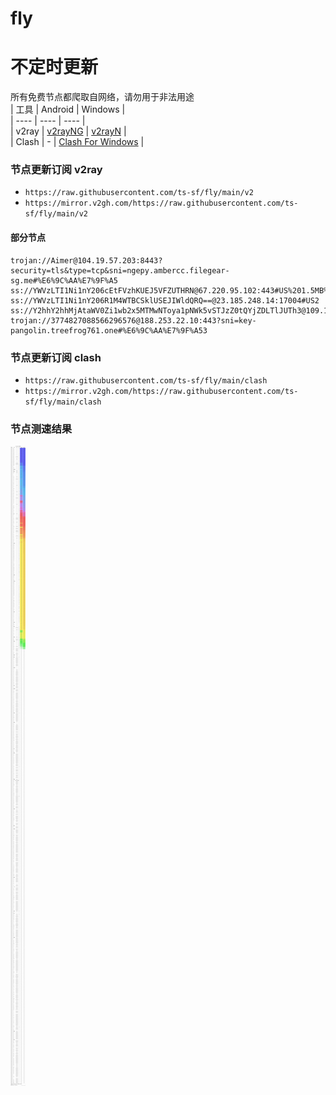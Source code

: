 # fly
# 不定时更新
所有免费节点都爬取自网络，请勿用于非法用途  
|  工具  | Android  | Windows  |  
|  ----  | ----   | ----  |  
| v2ray  | [v2rayNG](https://github.com/2dust/v2rayNG/releases) | [v2rayN](https://github.com/2dust/v2rayN/releases) |  
| Clash  | - | [Clash For Windows](https://github.com/2dust/clashN/releases) | 
  
### 节点更新订阅  v2ray
- `https://raw.githubusercontent.com/ts-sf/fly/main/v2`  
- `https://mirror.v2gh.com/https://raw.githubusercontent.com/ts-sf/fly/main/v2`  

#### 部分节点  
``` 
trojan://Aimer@104.19.57.203:8443?security=tls&type=tcp&sni=ngepy.ambercc.filegear-sg.me#%E6%9C%AA%E7%9F%A5
ss://YWVzLTI1Ni1nY206cEtFVzhKUEJ5VFZUTHRN@67.220.95.102:443#US%201.5MB%2Fs
ss://YWVzLTI1Ni1nY206R1M4WTBCSklUSEJIWldQRQ==@23.185.248.14:17004#US2
ss://Y2hhY2hhMjAtaWV0Zi1wb2x5MTMwNToya1pNWk5vSTJzZ0tQYjZDLTlJUTh3@109.104.154.4:5555#%E6%9C%AA%E7%9F%A52
trojan://3774827088566296576@188.253.22.10:443?sni=key-pangolin.treefrog761.one#%E6%9C%AA%E7%9F%A53
```
### 节点更新订阅  clash
- `https://raw.githubusercontent.com/ts-sf/fly/main/clash`  
- `https://mirror.v2gh.com/https://raw.githubusercontent.com/ts-sf/fly/main/clash`  

### 节点测速结果
![image](traffic.png)
